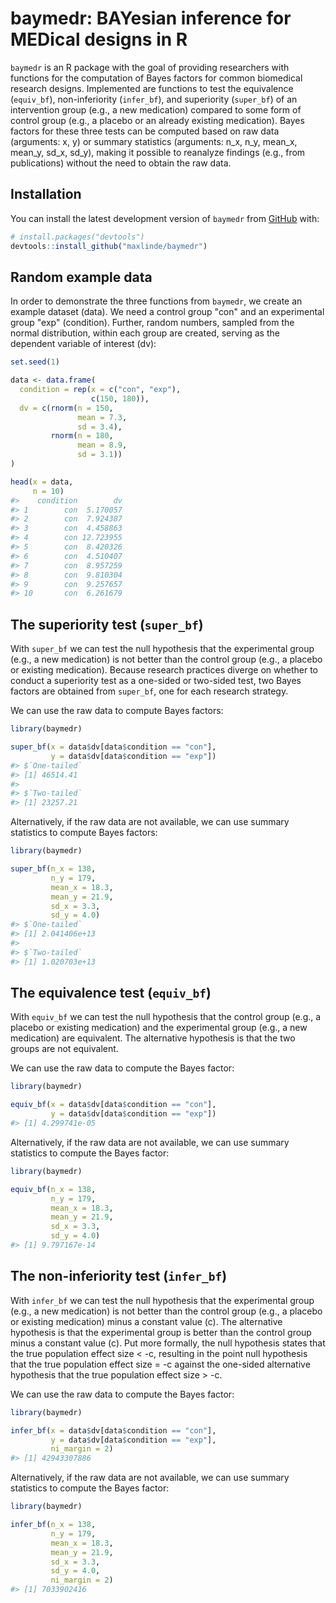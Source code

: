 
<!-- README.md is generated from README.Rmd. Please edit that file -->
baymedr: BAYesian inference for MEDical designs in R
====================================================

<!-- badges: start -->
<!-- badges: end -->
`baymedr` is an R package with the goal of providing researchers with functions for the computation of Bayes factors for common biomedical research designs. Implemented are functions to test the equivalence (`equiv_bf`), non-inferiority (`infer_bf`), and superiority (`super_bf`) of an intervention group (e.g., a new medication) compared to some form of control group (e.g., a placebo or an already existing medication). Bayes factors for these three tests can be computed based on raw data (arguments: x, y) or summary statistics (arguments: n\_x, n\_y, mean\_x, mean\_y, sd\_x, sd\_y), making it possible to reanalyze findings (e.g., from publications) without the need to obtain the raw data.

Installation
------------

You can install the latest development version of `baymedr` from [GitHub](https://github.com/) with:

``` r
# install.packages("devtools")
devtools::install_github("maxlinde/baymedr")
```

Random example data
-------------------

In order to demonstrate the three functions from `baymedr`, we create an example dataset (data). We need a control group "con" and an experimental group "exp" (condition). Further, random numbers, sampled from the normal distribution, within each group are created, serving as the dependent variable of interest (dv):

``` r
set.seed(1)

data <- data.frame(
  condition = rep(x = c("con", "exp"),
                  c(150, 180)),
  dv = c(rnorm(n = 150,
               mean = 7.3,
               sd = 3.4),
         rnorm(n = 180,
               mean = 8.9,
               sd = 3.1))
)

head(x = data,
     n = 10)
#>    condition        dv
#> 1        con  5.170057
#> 2        con  7.924387
#> 3        con  4.458863
#> 4        con 12.723955
#> 5        con  8.420326
#> 6        con  4.510407
#> 7        con  8.957259
#> 8        con  9.810304
#> 9        con  9.257657
#> 10       con  6.261679
```

The superiority test (`super_bf`)
---------------------------------

With `super_bf` we can test the null hypothesis that the experimental group (e.g., a new medication) is not better than the control group (e.g., a placebo or existing medication). Because research practices diverge on whether to conduct a superiority test as a one-sided or two-sided test, two Bayes factors are obtained from `super_bf`, one for each research strategy.

We can use the raw data to compute Bayes factors:

``` r
library(baymedr)

super_bf(x = data$dv[data$condition == "con"],
         y = data$dv[data$condition == "exp"])
#> $`One-tailed`
#> [1] 46514.41
#> 
#> $`Two-tailed`
#> [1] 23257.21
```

Alternatively, if the raw data are not available, we can use summary statistics to compute Bayes factors:

``` r
library(baymedr)

super_bf(n_x = 138,
         n_y = 179,
         mean_x = 18.3,
         mean_y = 21.9,
         sd_x = 3.3,
         sd_y = 4.0)
#> $`One-tailed`
#> [1] 2.041406e+13
#> 
#> $`Two-tailed`
#> [1] 1.020703e+13
```

The equivalence test (`equiv_bf`)
---------------------------------

With `equiv_bf` we can test the null hypothesis that the control group (e.g., a placebo or existing medication) and the experimental group (e.g., a new medication) are equivalent. The alternative hypothesis is that the two groups are not equivalent.

We can use the raw data to compute the Bayes factor:

``` r
library(baymedr)

equiv_bf(x = data$dv[data$condition == "con"],
         y = data$dv[data$condition == "exp"])
#> [1] 4.299741e-05
```

Alternatively, if the raw data are not available, we can use summary statistics to compute the Bayes factor:

``` r
library(baymedr)

equiv_bf(n_x = 138,
         n_y = 179,
         mean_x = 18.3,
         mean_y = 21.9,
         sd_x = 3.3,
         sd_y = 4.0)
#> [1] 9.797167e-14
```

The non-inferiority test (`infer_bf`)
-------------------------------------

With `infer_bf` we can test the null hypothesis that the experimental group (e.g., a new medication) is not better than the control group (e.g., a placebo or existing medication) minus a constant value (c). The alternative hypothesis is that the experimental group is better than the control group minus a constant value (c). Put more formally, the null hypothesis states that the true population effect size &lt; -c, resulting in the point null hypothesis that the true population effect size = -c against the one-sided alternative hypothesis that the true population effect size &gt; -c.

We can use the raw data to compute the Bayes factor:

``` r
library(baymedr)

infer_bf(x = data$dv[data$condition == "con"],
         y = data$dv[data$condition == "exp"],
         ni_margin = 2)
#> [1] 42943307886
```

Alternatively, if the raw data are not available, we can use summary statistics to compute the Bayes factor:

``` r
library(baymedr)

infer_bf(n_x = 138,
         n_y = 179,
         mean_x = 18.3,
         mean_y = 21.9,
         sd_x = 3.3,
         sd_y = 4.0,
         ni_margin = 2)
#> [1] 7033902416
```
